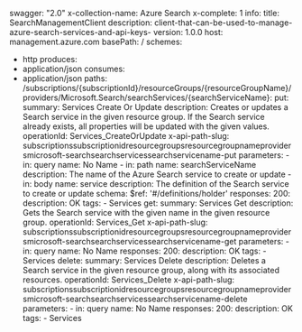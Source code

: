 swagger: "2.0"
x-collection-name: Azure Search
x-complete: 1
info:
  title: SearchManagementClient
  description: client-that-can-be-used-to-manage-azure-search-services-and-api-keys-
  version: 1.0.0
host: management.azure.com
basePath: /
schemes:
- http
produces:
- application/json
consumes:
- application/json
paths:
  /subscriptions/{subscriptionId}/resourceGroups/{resourceGroupName}/providers/Microsoft.Search/searchServices/{searchServiceName}:
    put:
      summary: Services Create Or Update
      description: Creates or updates a Search service in the given resource group.
        If the Search service already exists, all properties will be updated with
        the given values.
      operationId: Services_CreateOrUpdate
      x-api-path-slug: subscriptionssubscriptionidresourcegroupsresourcegroupnameprovidersmicrosoft-searchsearchservicessearchservicename-put
      parameters:
      - in: query
        name: No Name
      - in: path
        name: searchServiceName
        description: The name of the Azure Search service to create or update
      - in: body
        name: service
        description: The definition of the Search service to create or update
        schema:
          $ref: '#/definitions/holder'
      responses:
        200:
          description: OK
      tags:
      - Services
    get:
      summary: Services Get
      description: Gets the Search service with the given name in the given resource
        group.
      operationId: Services_Get
      x-api-path-slug: subscriptionssubscriptionidresourcegroupsresourcegroupnameprovidersmicrosoft-searchsearchservicessearchservicename-get
      parameters:
      - in: query
        name: No Name
      responses:
        200:
          description: OK
      tags:
      - Services
    delete:
      summary: Services Delete
      description: Deletes a Search service in the given resource group, along with
        its associated resources.
      operationId: Services_Delete
      x-api-path-slug: subscriptionssubscriptionidresourcegroupsresourcegroupnameprovidersmicrosoft-searchsearchservicessearchservicename-delete
      parameters:
      - in: query
        name: No Name
      responses:
        200:
          description: OK
      tags:
      - Services